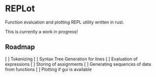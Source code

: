 # REPLot

Function evaluation and plotting REPL utility written in rust.

This is currently a work in progress!

## Roadmap
[ ] Tokenizing
[ ] Syntax Tree Generation for lines
[ ] Evaluation of expressions
[ ] Storing of assignments
[ ] Generating sequences of data from functions
[ ] Plotting if gui is available
